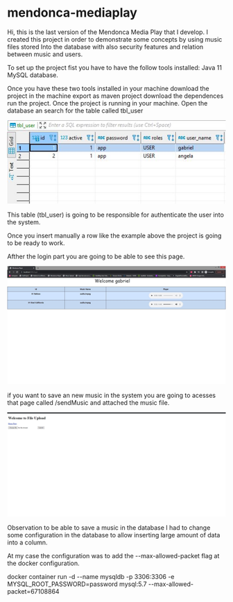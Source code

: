 # mendonca-mediaplay

Hi, this is the last version of the Mendonca Media Play that I develop. I created this project in order to demonstrate some concepts by using music files stored
Into the database with also security features and relation between music and users.

To set up the project fist you have to have the follow tools installed:
Java 11
MySQL database.

Once you have these two tools installed in your machine download the project in the machine export as maven project download the dependences run the project. 
Once the project is running in your machine. Open the database an search for the table called  tbl_user

![plot](https://raw.githubusercontent.com/gabriekq/mendonca-mediaplay/create-user-relation/src/main/resources/img/user-table.JPG)

This table (tbl_user) is going to be responsible for authenticate the user into the system.

Once you insert manually a row like the example above the project is going to be ready to work.  

Afther the login part you are going to be able to see this page.

![plot](https://raw.githubusercontent.com/gabriekq/mendonca-mediaplay/create-user-relation/src/main/resources/img/mendonca-media-play.JPG)

if you want to save an new music in the system you are going to acesses that page called /sendMusic and attached the music file.

![plot](https://raw.githubusercontent.com/gabriekq/mendonca-mediaplay/create-user-relation/src/main/resources/img/file-upload.JPG)

Observation to be able to save a music in the database I had to change some configuration in the database to allow inserting large amount
of data into a column.

At my case the configuration was to add the --max-allowed-packet flag at the docker configuration.

docker container run -d --name mysqldb -p 3306:3306 -e MYSQL_ROOT_PASSWORD=password mysql:5.7 --max-allowed-packet=67108864
